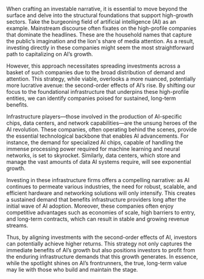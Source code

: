 
When crafting an investable narrative, it is essential to move beyond the surface and delve into the structural foundations that support high-growth sectors. Take the burgeoning field of artificial intelligence (AI) as an example. Mainstream discourse often fixates on the high-profile companies that dominate the headlines. These are the household names that capture the public’s imagination and the lion's share of media attention. As a result, investing directly in these companies might seem the most straightforward path to capitalizing on AI’s growth.

However, this approach necessitates spreading investments across a basket of such companies due to the broad distribution of demand and attention. This strategy, while viable, overlooks a more nuanced, potentially more lucrative avenue: the second-order effects of AI’s rise. By shifting our focus to the foundational infrastructure that underpins these high-profile entities, we can identify companies poised for sustained, long-term benefits.

Infrastructure players—those involved in the production of AI-specific chips, data centers, and network capabilities—are the unsung heroes of the AI revolution. These companies, often operating behind the scenes, provide the essential technological backbone that enables AI advancements. For instance, the demand for specialized AI chips, capable of handling the immense processing power required for machine learning and neural networks, is set to skyrocket. Similarly, data centers, which store and manage the vast amounts of data AI systems require, will see exponential growth.

Investing in these infrastructure firms offers a compelling narrative: as AI continues to permeate various industries, the need for robust, scalable, and efficient hardware and networking solutions will only intensify. This creates a sustained demand that benefits infrastructure providers long after the initial wave of AI adoption. Moreover, these companies often enjoy competitive advantages such as economies of scale, high barriers to entry, and long-term contracts, which can result in stable and growing revenue streams.

Thus, by aligning investments with the second-order effects of AI, investors can potentially achieve higher returns. This strategy not only captures the immediate benefits of AI’s growth but also positions investors to profit from the enduring infrastructure demands that this growth generates. In essence, while the spotlight shines on AI’s frontrunners, the true, long-term value may lie with those who build and maintain the stage.
